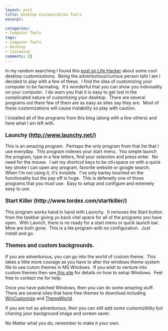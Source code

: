 ```yaml
---
layout: post
title: Desktop Customization Tools
excerpt:

categories:
- Computer Tools
tags:
- Computer Tools
- Desktop
- Customize
comments: []
---
```

In my random searching I found this <a href="http:&#47;&#47;lifehacker.com&#47;5043712&#47;roll-your-own-lightning-at-sunset-desktop" target="_blank">post on Life Hacker</a> about some cool desktop customizations.&nbsp; Being the adventurious&#47;curious person taht I am I decided to play with a few of these.&nbsp; I find the idea of customizing your computer to be facinating.&nbsp; It's wonderful that you can show you indiviuality on your computer.&nbsp; I do warn you that it is easy to get lost in the complicated nature of customizing your desktop.&nbsp; There are several programs out there few of them are as easy as sites say they are.&nbsp; Most of these customizations will cause instability so play with caution.

I installed all of the programs from this blog (along with a few others) and here what I am left with.
<h3 style="font-size: 120%; margin-top: 20px;">Launchy (<a href="http:&#47;&#47;www.launchy.net&#47;">http:&#47;&#47;www.launchy.net&#47;</a>)</h3>
This is an amazing program.&nbsp; Perhaps the only program from that list that I use everyday.&nbsp; This program indexes your start menu.&nbsp; You simple launch the program, type in a few letters, find your selection and press enter.&nbsp; No need for the mouse.&nbsp; I set my shortcut keys to be ctl+space so with a quick key stroke I can open any program, favorite website or google search.&nbsp; When I'm not using it, it's invisible.&nbsp; I've only barley touched on the functinoality but the pay off is huge.&nbsp; This is defenatly one of those programs that you must use.&nbsp; Easy to setup and configure and extemely easy to use.
<h3 style="font-size: 120%; margin-top: 20px;">Start Killer (http://www.tordex.com&#47;startkiller&#47;)</h3>
This program works hand in hand with Launchy.&nbsp; It removes the Start button from the taskbar giving yo back vital space for all of the programs you have open.&nbsp; With Launch, there is no ready for a start menu or qucik launch bar.&nbsp; Mine are both gone.&nbsp; This is a lite program with no configuration.&nbsp; Just install and go.
<h3 style="font-size: 120%; margin-top: 20px;">Themes and custom backgrounds.</h3>
If you are adventurous, you can go into the world of custom theme.&nbsp; This takes a little more courage as you have to alter the windows theme system file to use cutom themes in MS Windows.&nbsp; If you wish to venture into custom themes then see<a href="http:&#47;&#47;www.ghacks.net&#47;2008&#47;05&#47;04&#47;windows-xp-service-pack-3-uxthemedll-patch&#47;"> this site</a> for details on how to setup Windows.&nbsp; Feel free to contact me for help.

Once you have patched Windows, then you can do some amazing stuff.&nbsp; There are several sites that have free themes to download including <a href="http:&#47;&#47;www.wincustomize.com&#47;">WinCustomize</a> and <a href="http:&#47;&#47;www.themeworld.com&#47;">ThemeWorld</a>.

If you are not as adventurous, then you can still add some customiziblity but chaning your background image and screen saver.

No Matter what you do, remember to make it your own.
